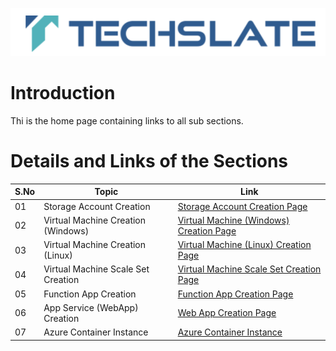 ![TechSlate](../global/images/ts.png)

# Introduction 

Thi is the home page containing links to all sub sections.


# Details and Links of the Sections 

S.No| Topic | Link |
|---|---------|-------------|
|01| Storage Account Creation | [Storage Account Creation Page](StorageAccount.md) |
|02| Virtual Machine Creation (Windows)  | [Virtual Machine (Windows) Creation Page](VirtualMachineWindows.md) |
|03| Virtual Machine Creation (Linux)  | [Virtual Machine (Linux)  Creation Page](VirtualMachineLinux.md) |
|04| Virtual Machine Scale Set Creation | [Virtual Machine Scale Set Creation Page](VirtualMachineSS.md) |
|05| Function App Creation | [Function App Creation Page](FunctionApp.md) |
|06| App Service (WebApp) Creation | [Web App Creation Page](WebApp.md) |
|07| Azure Container Instance | [Azure Container Instance](ACI.md) |